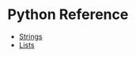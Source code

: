 # Python Reference

* [Strings](https://github.com/antonbarua/python-language/blob/master/Strings.md)
* [Lists]()